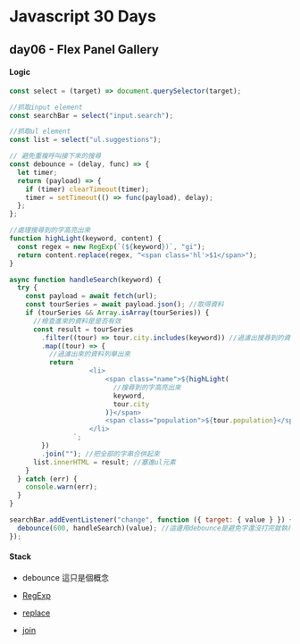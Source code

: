 # Javascript 30 Days

## day06 - Flex Panel Gallery

#### Logic

```js
const select = (target) => document.querySelector(target);

//抓取input element
const searchBar = select("input.search");

//抓取ul element
const list = select("ul.suggestions");

// 避免重複呼叫接下來的搜尋
const debounce = (delay, func) => {
  let timer;
  return (payload) => {
    if (timer) clearTimeout(timer);
    timer = setTimeout(() => func(payload), delay);
  };
};

//處理搜尋到的字高亮出來
function highLight(keyword, content) {
  const regex = new RegExp(`(${keyword})`, "gi");
  return content.replace(regex, "<span class='hl'>$1</span>");
}
```

```js
async function handleSearch(keyword) {
  try {
    const payload = await fetch(url);
    const tourSeries = await payload.json(); //取得資料
    if (tourSeries && Array.isArray(tourSeries)) {
      //檢查進來的資料是是否有效
      const result = tourSeries
        .filter((tour) => tour.city.includes(keyword)) //過濾出搜尋到的資料
        .map((tour) => {
          //過濾出來的資料列舉出來
          return `
                    <li>
                        <span class="name">${highLight(
                          //搜尋到的字高亮出來
                          keyword,
                          tour.city
                        )}</span>
                        <span class="population">${tour.population}</span>
                    </li>
                `;
        })
        .join(""); //把全部的字串合併起來
      list.innerHTML = result; //塞進ul元素
    }
  } catch (err) {
    console.warn(err);
  }
}

searchBar.addEventListener("change", function ({ target: { value } }) {
  debounce(600, handleSearch)(value); //這邊用debounce是避免字還沒打完就執行接下來的搜尋
});
```

#### Stack

- debounce 這只是個概念

- [RegExp](https://developer.mozilla.org/zh-TW/docs/Web/JavaScript/Reference/Global_Objects/RegExp)

- [replace](https://developer.mozilla.org/zh-TW/docs/Web/JavaScript/Reference/Global_Objects/String/replace)

- [join](https://developer.mozilla.org/zh-TW/docs/Web/JavaScript/Reference/Global_Objects/Array/join)
